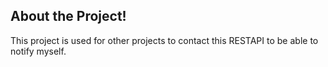 ## About the Project!

This project is used for other projects to contact this RESTAPI to be able to notify myself.